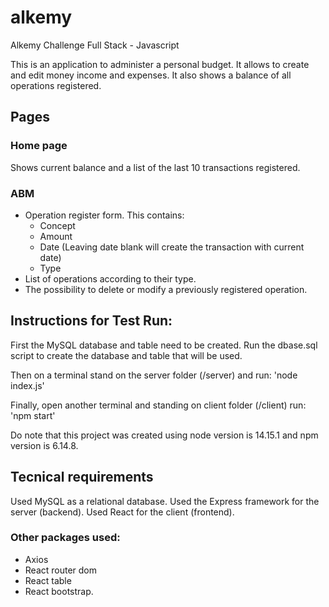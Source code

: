# alkemy

Alkemy Challenge Full Stack - Javascript

This is an application to administer a personal budget. It allows to create and edit money income and expenses. It also shows a balance of all operations registered.

## Pages

### Home page

Shows current balance and a list of the last 10 transactions registered.

### ABM

- Operation register form. This contains:
  - Concept
  - Amount 
  - Date (Leaving date blank will create the transaction with current date)
  - Type
- List of operations according to their type.
- The possibility to delete or modify a previously registered operation.

## Instructions for Test Run:

First the MySQL database and table need to be created. Run the dbase.sql script to create the database and table that will be used.

Then on a terminal stand on the server folder (/server) and run: 'node index.js'

Finally, open another terminal and standing on client folder (/client) run: 'npm start'

Do note that this project was created using node version is 14.15.1 and npm version is 6.14.8.

## Tecnical requirements

Used MySQL as a relational database.
Used the Express framework for the server (backend).
Used React for the client (frontend).

### Other packages used:

- Axios
- React router dom
- React table
- React bootstrap.
